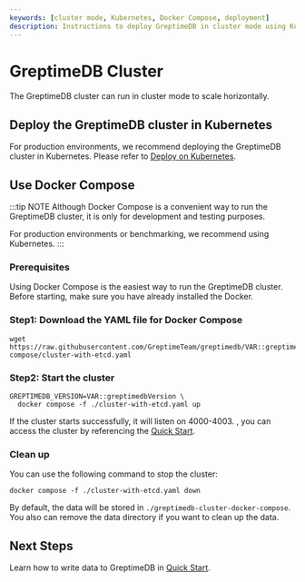 ```yaml
---
keywords: [cluster mode, Kubernetes, Docker Compose, deployment]
description: Instructions to deploy GreptimeDB in cluster mode using Kubernetes or Docker Compose, including steps for setup and cleanup.
---
```


# GreptimeDB Cluster

The GreptimeDB cluster can run in cluster mode to scale horizontally.

## Deploy the GreptimeDB cluster in Kubernetes

For production environments, we recommend deploying the GreptimeDB cluster in Kubernetes. Please refer to [Deploy on Kubernetes](/user-guide/deployments/deploy-on-kubernetes/overview.md).

## Use Docker Compose

:::tip NOTE
Although Docker Compose is a convenient way to run the GreptimeDB cluster, it is only for development and testing purposes.

For production environments or benchmarking, we recommend using Kubernetes.
:::

###  Prerequisites

Using Docker Compose is the easiest way to run the GreptimeDB cluster. Before starting, make sure you have already installed the Docker.

### Step1: Download the YAML file for Docker Compose

```
wget https://raw.githubusercontent.com/GreptimeTeam/greptimedb/VAR::greptimedbVersion/docker/docker-compose/cluster-with-etcd.yaml
```

### Step2: Start the cluster

```
GREPTIMEDB_VERSION=VAR::greptimedbVersion \
  docker compose -f ./cluster-with-etcd.yaml up 
```

If the cluster starts successfully, it will listen on 4000-4003. , you can access the cluster by referencing the [Quick Start](../quick-start.md).

### Clean up

You can use the following command to stop the cluster:

```
docker compose -f ./cluster-with-etcd.yaml down
```

By default, the data will be stored in `./greptimedb-cluster-docker-compose`. You also can remove the data directory if you want to clean up the data.


## Next Steps

Learn how to write data to GreptimeDB in [Quick Start](../quick-start.md).
